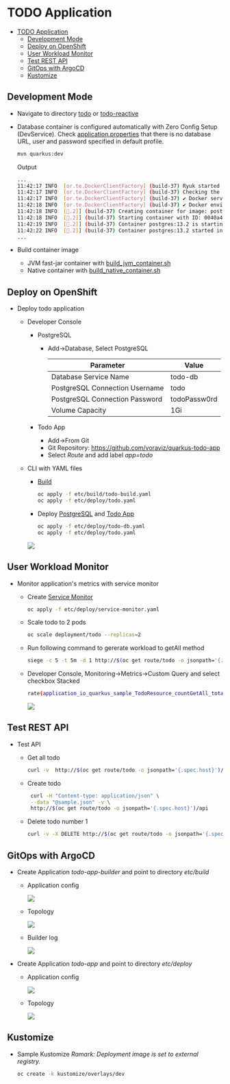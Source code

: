 # TODO Application

- [TODO Application](#todo-application)
  - [Development Mode](#development-mode)
  - [Deploy on OpenShift](#deploy-on-openshift)
  - [User Workload Monitor](#user-workload-monitor)
  - [Test REST API](#test-rest-api)
  - [GitOps with ArgoCD](#gitops-with-argocd)
  - [Kustomize](#kustomize)

## Development Mode
- Navigate to directory [todo](todo) or [todo-reactive](todo-reactive)
- Database container is configured automatically with Zero Config Setup (DevService). Check [application.properties](src/main/resources/application.properties) that there is no database URL, user and password specified in default profile.
  
  ```bash
  mvn quarkus:dev
  ```

  Output

  ```bash
  ...
  11:42:17 INFO  [or.te.DockerClientFactory] (build-37) Ryuk started - will monitor and terminate Testcontainers containers on JVM exit
  11:42:17 INFO  [or.te.DockerClientFactory] (build-37) Checking the system...
  11:42:17 INFO  [or.te.DockerClientFactory] (build-37) ✔︎ Docker server version should be at least 1.6.0
  11:42:18 INFO  [or.te.DockerClientFactory] (build-37) ✔︎ Docker environment should have more than 2GB free disk space
  11:42:18 INFO  [🐳.2]] (build-37) Creating container for image: postgres:13.2
  11:42:18 INFO  [🐳.2]] (build-37) Starting container with ID: 0040a40f1bbe0f583455d047ba3abf6e0cd7d9718fec342f9bb0a3fdf46bc315
  11:42:19 INFO  [🐳.2]] (build-37) Container postgres:13.2 is starting: 0040a40f1bbe0f583455d047ba3abf6e0cd7d9718fec342f9bb0a3fdf46bc315
  11:42:22 INFO  [🐳.2]] (build-37) Container postgres:13.2 started in PT4.512469S
  ...
  ```
  
- Build container image
  - JVM fast-jar container with [build_jvm_container.sh](todo/build_jvm_container.sh)
  - Native container with [build_native_container.sh](todo/build_native_container.sh)
  
## Deploy on OpenShift

- Deploy todo application
  
  - Developer Console
    - PostgreSQL
      - Add->Database, Select PostgreSQL
    
        | Parameter                      | Value        | 
        |--------------------------------|--------------|
        | Database Service Name          | todo-db      | 
        | PostgreSQL Connection Username | todo         | 
        | PostgreSQL Connection Password | todoPassw0rd |  
        | Volume Capacity | 1Gi |  

    - Todo App
      - Add->From Git
      - Git Repository: https://github.com/voraviz/quarkus-todo-app
      - Select *Route* and add label *app=todo*

  - CLI with YAML files
    - [Build](todo/etc/build/todo-build.yaml)
      
      ```bash
      oc apply -f etc/build/todo-build.yaml
      oc apply -f etc/deploy/todo.yaml
      ```
    - Deploy [PostgreSQL](todo/etc/deploy/todo-db.yaml) and [Todo App](todo/etc/deploy/todo.yaml)
      
      ```bash
      oc apply -f etc/deploy/todo-db.yaml
      oc apply -f etc/deploy/todo.yaml
      ```

    ![](images/app-topology.png)

## User Workload Monitor
- Monitor application's metrics with service monitor
  - Create [Service Monitor](todo/etc/deploy/service-monitor.yaml) 
    
    ```bash
    oc apply -f etc/deploy/service-monitor.yaml
    ```

  - Scale todo to 2 pods
    
    ```bash
    oc scale deployment/todo --replicas=2
    ```

  - Run following command to gererate workload to getAll method
    
    ```bash
    siege -c 5 -t 5m -d 1 http://$(oc get route/todo -o jsonpath='{.spec.host}')/api
    ```

  - Developer Console, Monitoring->Metrics->Custom Query and select checkbox Stacked
    
    ```bash
    rate(application_io_quarkus_sample_TodoResource_countGetAll_total[1m])
    ```

    ![](images/app-monitor.png)

## Test REST API
- Test API
  - Get all todo 
  
    ```bash
    curl -v  http://$(oc get route/todo -o jsonpath='{.spec.host}')/api
    ```
  
  - Create todo
    
    ```bash
     curl -H "Content-type: application/json" \
     --data "@sample.json" -v \
     http://$(oc get route/todo -o jsonpath='{.spec.host}')/api
    ```
 
  - Delete todo number 1
   
    ```bash
    curl -v -X DELETE http://$(oc get route/todo -o jsonpath='{.spec.host}')/api/1
    ```
## GitOps with ArgoCD
- Create Application *todo-app-builder* and point to directory *etc/build*
  - Application config

    ![](images/todo-app-builder-config.png)

  - Topology

    ![](images/todo-app-builder.png)

  - Builder log

    ![](images/todo-app-builder-log.png)

- Create Application *todo-app* and point to directory *etc/deploy*
  - Application config

    ![](images/todo-app-config.png)
    
  - Topology

    ![](images/todo-app.png)

## Kustomize
- Sample Kustomize
  *Ramark: Deployment image is set to external registry.*

  ```bash
  oc create -k kustomize/overlays/dev
  ```